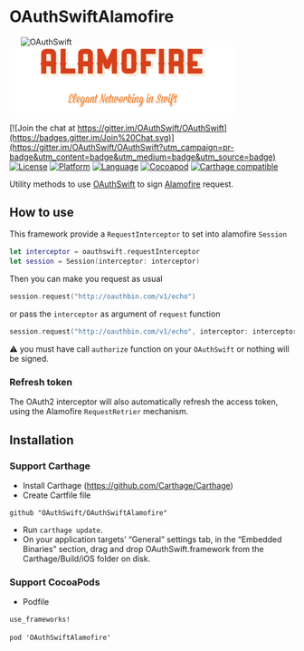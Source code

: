 # OAuthSwiftAlamofire

<img  src="https://raw.githubusercontent.com/OAuthSwift/OAuthSwift/master/Assets/OAuthSwift-icon.png" alt="OAuthSwift" hspace=20 /> <img  src="https://raw.githubusercontent.com/Alamofire/Alamofire/master/alamofire.png" alt="Alamofire" width = "400"/>

[![Join the chat at https://gitter.im/OAuthSwift/OAuthSwift](https://badges.gitter.im/Join%20Chat.svg)](https://gitter.im/OAuthSwift/OAuthSwift?utm_campaign=pr-badge&utm_content=badge&utm_medium=badge&utm_source=badge)
[![License](https://img.shields.io/badge/license-MIT-blue.svg?style=flat
            )](http://mit-license.org) [![Platform](https://img.shields.io/badge/platform-iOS_OSX_TVOS-lightgrey.svg?style=flat
             )](https://developer.apple.com/resources/) [![Language](https://img.shields.io/badge/language-swift-orange.svg?style=flat
             )](https://developer.apple.com/swift) [![Cocoapod](https://img.shields.io/cocoapods/v/OAuthSwiftAlamofire.svg?style=flat)](http://cocoadocs.org/docsets/OAuthSwiftAlamofire/)
[![Carthage compatible](https://img.shields.io/badge/Carthage-compatible-4BC51D.svg?style=flat)](https://github.com/Carthage/Carthage)

Utility methods to use [OAuthSwift](https://github.com/OAuthSwift/OAuthSwift) to sign [Alamofire](https://github.com/Alamofire/Alamofire) request.

## How to use
This framework provide a `RequestInterceptor` to set into alamofire `Session`
```swift
let interceptor = oauthswift.requestInterceptor
let session = Session(interceptor: interceptor)
```
Then you can make you request as usual
```swift
session.request("http://oauthbin.com/v1/echo")
```

or pass the `interceptor` as argument of `request` function
```swift
session.request("http://oauthbin.com/v1/echo", interceptor: interceptor)
```

:warning: you must have call `authorize` function on your `OAuthSwift` or nothing will be signed.

### Refresh token

The OAuth2 interceptor will also automatically refresh the access token, using the Alamofire `RequestRetrier` mechanism.

## Installation

### Support Carthage

* Install Carthage (https://github.com/Carthage/Carthage)
* Create Cartfile file
```
github "OAuthSwift/OAuthSwiftAlamofire"
```
* Run `carthage update`.
* On your application targets’ “General” settings tab, in the “Embedded Binaries” section, drag and drop OAuthSwift.framework from the Carthage/Build/iOS folder on disk.

### Support CocoaPods

* Podfile

```
use_frameworks!

pod 'OAuthSwiftAlamofire'
```
